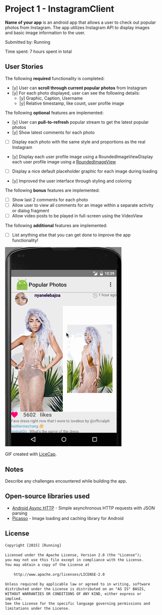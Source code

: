 # Project 1 - InstagramClient

**Name of your app** is an android app that allows a user to check out popular photos from Instagram. The app utilizes Instagram API to display images and basic image information to the user.

Submitted by: Running

Time spent: 7 hours spent in total

## User Stories

The following **required** functionality is completed:

* [y] User can **scroll through current popular photos** from Instagram
* [y] For each photo displayed, user can see the following details:
  * [y] Graphic, Caption, Username
  * [y] Relative timestamp, like count, user profile image

The following **optional** features are implemented:

* [y] User can **pull-to-refresh** popular stream to get the latest popular photos
* [y] Show latest comments for each photo
* [ ] Display each photo with the same style and proportions as the real Instagram
* [y] Display each user profile image using a RoundedImageViewDisplay each user profile image using a [RoundedImageView](https://github.com/vinc3m1/RoundedImageView)
* [ ] Display a nice default placeholder graphic for each image during loading
* [y] Improved the user interface through styling and coloring

The following **bonus** features are implemented:

* [ ] Show last 2 comments for each photo
* [ ] Allow user to view all comments for an image within a separate activity or dialog fragment
* [ ] Allow video posts to be played in full-screen using the VideoView

The following **additional** features are implemented:

* [ ] List anything else that you can get done to improve the app functionality!

![Video Walkthrough](InstagramClient.gif) 

GIF created with [LiceCap](http://www.cockos.com/licecap/).

## Notes

Describe any challenges encountered while building the app.

## Open-source libraries used

- [Android Async HTTP](https://github.com/loopj/android-async-http) - Simple asynchronous HTTP requests with JSON parsing
- [Picasso](http://square.github.io/picasso/) - Image loading and caching library for Android

## License

    Copyright [2015] [Running]

    Licensed under the Apache License, Version 2.0 (the "License");
    you may not use this file except in compliance with the License.
    You may obtain a copy of the License at

        http://www.apache.org/licenses/LICENSE-2.0

    Unless required by applicable law or agreed to in writing, software
    distributed under the License is distributed on an "AS IS" BASIS,
    WITHOUT WARRANTIES OR CONDITIONS OF ANY KIND, either express or implied.
    See the License for the specific language governing permissions and
    limitations under the License.
